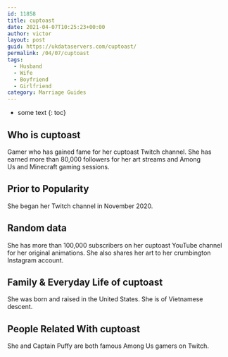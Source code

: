```yaml
---
id: 11858
title: cuptoast
date: 2021-04-07T10:25:23+00:00
author: victor
layout: post
guid: https://ukdataservers.com/cuptoast/
permalink: /04/07/cuptoast
tags:
  - Husband
  - Wife
  - Boyfriend
  - Girlfriend
category: Marriage Guides
---
```


* some text
{: toc}


## Who is cuptoast



Gamer who has gained fame for her cuptoast Twitch channel. She has earned more than 80,000 followers for her art streams and Among Us and Minecraft gaming sessions.

                
                
                
## Prior to Popularity



She began her Twitch channel in November 2020.

                
                
                
## Random data



She has more than 100,000 subscribers on her cuptoast YouTube channel for her original animations. She also shares her art to her crumbington Instagram account. 

                
                
                
## Family & Everyday Life of cuptoast



She was born and raised in the United States. She is of Vietnamese descent.

                
                
                
## People Related With cuptoast



She and Captain Puffy are both famous Among Us gamers on Twitch.

                
              
            
          
          
          